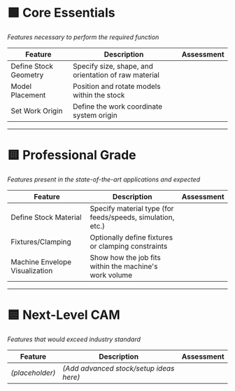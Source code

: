 # 🟩 Core Essentials
*Features necessary to perform the required function*

| Feature | Description | Assessment |
|--------|-------------|------------|
| Define Stock Geometry | Specify size, shape, and orientation of raw material | |
| Model Placement | Position and rotate models within the stock | |
| Set Work Origin | Define the work coordinate system origin | |

---

# 🟨 Professional Grade
*Features present in the state-of-the-art applications and expected*

| Feature | Description | Assessment |
|--------|-------------|------------|
| Define Stock Material | Specify material type (for feeds/speeds, simulation, etc.) | |
| Fixtures/Clamping | Optionally define fixtures or clamping constraints | |
| Machine Envelope Visualization | Show how the job fits within the machine's work volume | |

---

# 🟦 Next-Level CAM
*Features that would exceed industry standard*

| Feature | Description | Assessment |
|--------|-------------|------------|
| *(placeholder)* | *(Add advanced stock/setup ideas here)* | |
